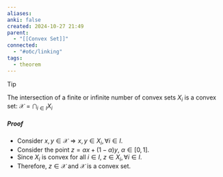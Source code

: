 ```yaml
---
aliases: 
anki: false
created: 2024-10-27 21:49
parent:
  - "[[Convex Set]]"
connected:
  - "#обс/linking"
tags:
  - theorem
---
```


> [!tip] 
The intersection of a finite or infinite number of convex sets $X_i$ is a convex set:
$\mathcal{X} = \bigcap_{i \in I} X_i$

##### Proof
- Consider $x, y \in \mathcal{X} \Rightarrow x, y \in X_i, \forall i \in I$.
- Consider the point $z = \alpha x + (1-\alpha) y$, $\alpha \in [0, 1]$.
- Since $X_i$ is convex for all $i \in I$, $z \in X_i, \forall i \in I$.
- Therefore, $z \in \mathcal{X}$ and $\mathcal{X}$ is a convex set.